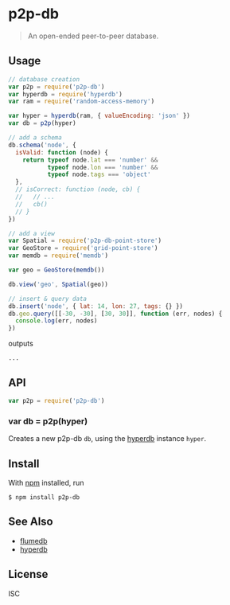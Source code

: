 # p2p-db

> An open-ended peer-to-peer database.

## Usage

```js
// database creation
var p2p = require('p2p-db')
var hyperdb = require('hyperdb')
var ram = require('random-access-memory')

var hyper = hyperdb(ram, { valueEncoding: 'json' })
var db = p2p(hyper)

// add a schema
db.schema('node', {
  isValid: function (node) {
    return typeof node.lat === 'number' &&
           typeof node.lon === 'number' &&
           typeof node.tags === 'object'
  },
  // isCorrect: function (node, cb) {
  //   // ...
  //   cb()
  // }
})

// add a view
var Spatial = require('p2p-db-point-store')
var GeoStore = require('grid-point-store')
var memdb = require('memdb')

var geo = GeoStore(memdb())

db.view('geo', Spatial(geo))

// insert & query data
db.insert('node', { lat: 14, lon: 27, tags: {} })
db.geo.query([[-30, -30], [30, 30]], function (err, nodes) {
  console.log(err, nodes)
})
```

outputs

```
...
```

## API

```js
var p2p = require('p2p-db')
```

### var db = p2p(hyper)

Creates a new p2p-db `db`, using the
[hyperdb](https://github.com/mafintosh/hyperdb) instance `hyper`.


## Install

With [npm](https://npmjs.org/) installed, run

```
$ npm install p2p-db
```

## See Also

- [flumedb](https://github.com/flumedb/flumedb)
- [hyperdb](https://github.com/mafintosh/hyperdb)

## License

ISC

